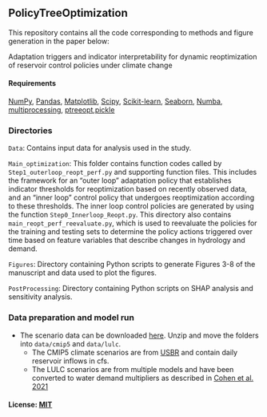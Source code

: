 ## PolicyTreeOptimization
This repository contains all the code corresponding to methods and figure generation in the paper below:

Adaptation triggers and indicator interpretability for dynamic reoptimization of reservoir control policies under climate change

#### Requirements
[NumPy](https://numpy.org/), [Pandas](https://pandas.pydata.org/), [Matplotlib](https://matplotlib.org/), [Scipy](https://scipy.org/), [Scikit-learn](https://scikit-learn.org/stable/), [Seaborn](https://seaborn.pydata.org/), [Numba](https://numba.pydata.org/),  [multiprocessing](https://docs.python.org/3/library/multiprocessing.html), [ptreeopt](https://github.com/jdherman/ptreeopt),[pickle](https://docs.python.org/3/library/pickle.html)

### Directories

``Data``: Contains input data for analysis used in the study. 

``Main_optimization``: This folder contains function codes called by ``Step1_outerloop_reopt_perf.py`` and supporting function files. This includes the framework for an “outer loop” adaptation policy that establishes indicator thresholds for reoptimization based on recently observed data, and an “inner loop” control policy that undergoes reoptimization according to these thresholds. The inner loop control policies are generated by using the function ``Step0_Innerloop_Reopt.py``. This directory also contains ``main_reopt_perf_reevaluate.py``, which is used to reevaluate the policies for the training and testing sets to determine the policy actions triggered over time based on feature variables that describe changes in hydrology and demand.

``Figures``: Directory containing Python scripts to generate Figures 3-8 of the manuscript and data used to plot the figures.

``PostProcessing``: Directory containing Python scripts on SHAP analysis and sensitivity analysis.

### Data preparation and model run
* The scenario data can be downloaded [here](https://www.dropbox.com/s/gmgujninm02l0e8/scenario_data.zip?dl=1). Unzip and move the folders into `data/cmip5` and `data/lulc`. 
  - The CMIP5 climate scenarios are from [USBR](https://gdo-dcp.ucllnl.org/downscaled_cmip_projections/dcpInterface.html#About) and contain daily reservoir inflows in cfs. 
  - The LULC scenarios are from multiple models and have been converted to water demand multipliers as described in [Cohen et al. 2021](https://agupubs.onlinelibrary.wiley.com/doi/abs/10.1029/2021WR030433)

#### License: [MIT](LICENSE.md)

